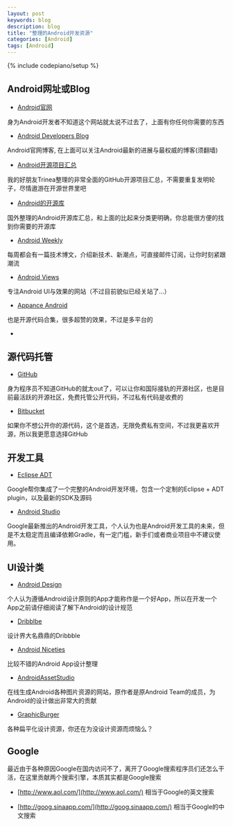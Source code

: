 ```yaml
---
layout: post
keywords: blog
description: blog
title: "整理的Android开发资源"
categories: [Android]
tags: [Android]
---
```

{% include codepiano/setup %}

## Android网址或Blog

* [Android官网](http://developer.android.com/index.html)

身为Android开发者不知道这个网站就太说不过去了，上面有你任何你需要的东西

* [Android Developers Blog](http://android-developers.blogspot.com/)

Android官网博客, 在上面可以关注Android最新的进展与最权威的博客(须翻墙)

* [Android开源项目汇总](https://github.com/Trinea/android-open-project)

我的好朋友Trinea整理的非常全面的GitHub开源项目汇总，不需要重复发明轮子，尽情遨游在开源世界里吧

* [Android的开源库](http://android-arsenal.com/)

国外整理的Android开源库汇总，和上面的比起来分类更明确，你总能很方便的找到你需要的开源库

* [Android Weekly](http://androidweekly.net/)

每周都会有一篇技术博文，介绍新技术、新潮点，可直接邮件订阅，让你时刻紧跟潮流

* [Android Views](http://www.androidviews.net/)

专注Android UI与效果的网站（不过目前貌似已经关站了...）

* [Appance Android](http://www.appance.com/category/android/)

也是开源代码合集，很多超赞的效果，不过是多平台的

* 

## 源代码托管

* [GitHub](https://github.com/)

身为程序员不知道GitHub的就太out了，可以让你和国际接轨的开源社区，也是目前最活跃的开源社区，免费托管公开代码，不过私有代码是收费的

* [Bitbucket](https://bitbucket.org/)

如果你不想公开你的源代码，这个是首选，无限免费私有空间，不过我更喜欢开源，所以我更愿意选择GitHub

## 开发工具

* [Eclipse ADT](http://developer.android.com/sdk/index.html)

Google帮你集成了一个完整的Android开发环境，包含一个定制的Eclipse + ADT plugin，以及最新的SDK及源码

* [Android Studio](http://developer.android.com/sdk/installing/studio.html)

Google最新推出的Android开发工具，个人认为也是Android开发工具的未来，但是不太稳定而且编译依赖Gradle，有一定门槛，新手们或者商业项目中不建议使用。

## UI设计类

* [Android Design](https://developer.android.com/design/index.html)

个人认为遵循Android设计原则的App才能称作是一个好App，所以在开发一个App之前请仔细阅读了解下Android的设计规范

* [Dribblbe](https://dribbble.com/)

设计界大名鼎鼎的Dribbble

* [Android Niceties](http://androidniceties.tumblr.com/)

比较不错的Android App设计整理

* [AndroidAssetStudio](http://romannurik.github.io/AndroidAssetStudio/)

在线生成Android各种图片资源的网站，原作者是原Android Team的成员，为Android的设计做出非常大的贡献

* [GraphicBurger](http://graphicburger.com/)

各种扁平化设计资源，你还在为没设计资源而烦恼么？

## Google

最近由于各种原因Google在国内访问不了，离开了Google搜索程序员们还怎么干活，在这里贡献两个搜索引擎，本质其实都是Google搜索

* [http://www.aol.com/](http://www.aol.com/) 相当于Google的英文搜索

* [http://goog.sinaapp.com/](http://goog.sinaapp.com/) 相当于Google的中文搜索

